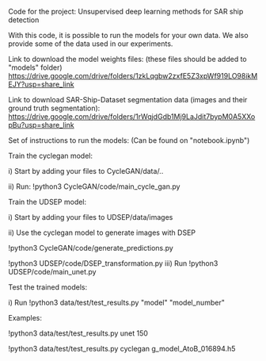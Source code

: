 Code for the project: Unsupervised deep learning methods for SAR ship detection

With this code, it is possible to run the models for your own data.  We also provide some of the data used in our experiments.

Link to download the model weights files: (these files should be added to "models" folder) https://drive.google.com/drive/folders/1zkLqgbw2zxfE5Z3xpWf919LO98ikMEJY?usp=share_link

Link to download SAR-Ship-Dataset segmentation data (images and their ground truth segmentation): https://drive.google.com/drive/folders/1rWqjdGdb1Mj9LaJdit7bypM0A5XXopBu?usp=share_link

Set of instructions to run the models: (Can be found on "notebook.ipynb") 

Train the cyclegan model:

i) Start by adding your files to CycleGAN/data/..

ii) Run: !python3 CycleGAN/code/main_cycle_gan.py

Train the UDSEP model:

i) Start by adding your files to UDSEP/data/images

ii) Use the cyclegan model to generate images with DSEP

  !python3 CycleGAN/code/generate_predictions.py

  !python3 UDSEP/code/DSEP_transformation.py
iii) Run !python3 UDSEP/code/main_unet.py

Test the trained models:

i) Run !python3 data/test/test_results.py "model" "model_number"

Examples:

!python3 data/test/test_results.py unet 150

!python3 data/test/test_results.py cyclegan g_model_AtoB_016894.h5

